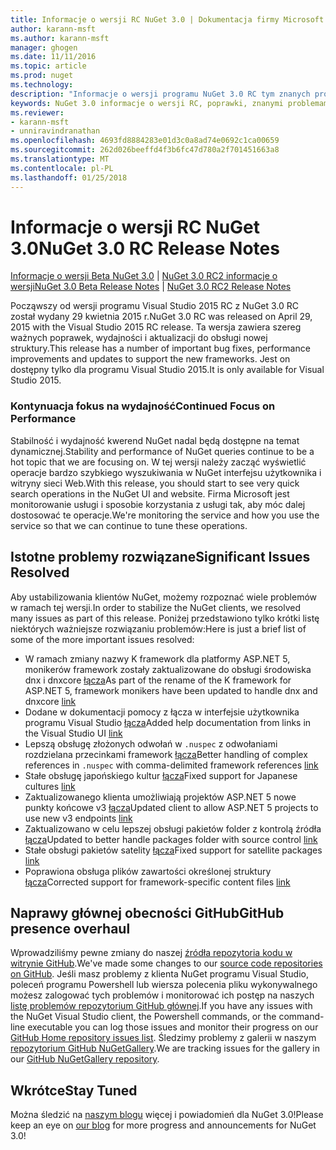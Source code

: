 ```yaml
---
title: Informacje o wersji RC NuGet 3.0 | Dokumentacja firmy Microsoft
author: karann-msft
ms.author: karann-msft
manager: ghogen
ms.date: 11/11/2016
ms.topic: article
ms.prod: nuget
ms.technology: 
description: "Informacje o wersji programu NuGet 3.0 RC tym znanych problemów, poprawki, dodatkowe funkcje i dcr."
keywords: NuGet 3.0 informacje o wersji RC, poprawki, znanymi problemami, nowe funkcje, dcr
ms.reviewer:
- karann-msft
- unniravindranathan
ms.openlocfilehash: 4693fd8884283e01d3c0a8ad74e0692c1ca00659
ms.sourcegitcommit: 262d026beeffd4f3b6fc47d780a2f701451663a8
ms.translationtype: MT
ms.contentlocale: pl-PL
ms.lasthandoff: 01/25/2018
---
```

# <a name="nuget-30-rc-release-notes"></a><span data-ttu-id="becae-104">Informacje o wersji RC NuGet 3.0</span><span class="sxs-lookup"><span data-stu-id="becae-104">NuGet 3.0 RC Release Notes</span></span>

<span data-ttu-id="becae-105">[Informacje o wersji Beta NuGet 3.0](../release-notes/nuget-3.0-beta.md) | [NuGet 3.0 RC2 informacje o wersji](../release-notes/nuget-3.0-RC2.md)</span><span class="sxs-lookup"><span data-stu-id="becae-105">[NuGet 3.0 Beta Release Notes](../release-notes/nuget-3.0-beta.md) | [NuGet 3.0 RC2 Release Notes](../release-notes/nuget-3.0-RC2.md)</span></span>

<span data-ttu-id="becae-106">Począwszy od wersji programu Visual Studio 2015 RC z NuGet 3.0 RC został wydany 29 kwietnia 2015 r.</span><span class="sxs-lookup"><span data-stu-id="becae-106">NuGet 3.0 RC was released on April 29, 2015 with the Visual Studio 2015 RC release.</span></span> <span data-ttu-id="becae-107">Ta wersja zawiera szereg ważnych poprawek, wydajności i aktualizacji do obsługi nowej struktury.</span><span class="sxs-lookup"><span data-stu-id="becae-107">This release has a number of important bug fixes, performance improvements and updates to support the new frameworks.</span></span>  <span data-ttu-id="becae-108">Jest on dostępny tylko dla programu Visual Studio 2015.</span><span class="sxs-lookup"><span data-stu-id="becae-108">It is only available for Visual Studio 2015.</span></span>

### <a name="continued-focus-on-performance"></a><span data-ttu-id="becae-109">Kontynuacja fokus na wydajność</span><span class="sxs-lookup"><span data-stu-id="becae-109">Continued Focus on Performance</span></span>

<span data-ttu-id="becae-110">Stabilność i wydajność kwerend NuGet nadal będą dostępne na temat dynamicznej.</span><span class="sxs-lookup"><span data-stu-id="becae-110">Stability and performance of NuGet queries continue to be a hot topic that we are focusing on.</span></span>  <span data-ttu-id="becae-111">W tej wersji należy zacząć wyświetlić operacje bardzo szybkiego wyszukiwania w NuGet interfejsu użytkownika i witryny sieci Web.</span><span class="sxs-lookup"><span data-stu-id="becae-111">With this release, you should start to see very quick search operations in the NuGet UI and website.</span></span>  <span data-ttu-id="becae-112">Firma Microsoft jest monitorowanie usługi i sposobie korzystania z usługi tak, aby móc dalej dostosować te operacje.</span><span class="sxs-lookup"><span data-stu-id="becae-112">We're monitoring the service and how you use the service so that we can continue to tune these operations.</span></span>

## <a name="significant-issues-resolved"></a><span data-ttu-id="becae-113">Istotne problemy rozwiązane</span><span class="sxs-lookup"><span data-stu-id="becae-113">Significant Issues Resolved</span></span>

<span data-ttu-id="becae-114">Aby ustabilizowania klientów NuGet, możemy rozpoznać wiele problemów w ramach tej wersji.</span><span class="sxs-lookup"><span data-stu-id="becae-114">In order to stabilize the NuGet clients, we resolved many issues as part of this release.</span></span>  <span data-ttu-id="becae-115">Poniżej przedstawiono tylko krótki listę niektórych ważniejsze rozwiązaniu problemów:</span><span class="sxs-lookup"><span data-stu-id="becae-115">Here is just a brief list of some of the more important issues resolved:</span></span>

* <span data-ttu-id="becae-116">W ramach zmiany nazwy K framework dla platformy ASP.NET 5, monikerów framework zostały zaktualizowane do obsługi środowiska dnx i dnxcore [łącza](https://github.com/NuGet/Home/issues/215)</span><span class="sxs-lookup"><span data-stu-id="becae-116">As part of the rename of the K framework for ASP.NET 5, framework monikers have been updated to handle dnx and dnxcore [link](https://github.com/NuGet/Home/issues/215)</span></span>
* <span data-ttu-id="becae-117">Dodane w dokumentacji pomocy z łącza w interfejsie użytkownika programu Visual Studio [łącza](https://github.com/NuGet/Home/issues/232)</span><span class="sxs-lookup"><span data-stu-id="becae-117">Added help documentation from links in the Visual Studio UI [link](https://github.com/NuGet/Home/issues/232)</span></span>
* <span data-ttu-id="becae-118">Lepszą obsługę złożonych odwołań w `.nuspec` z odwołaniami rozdzielana przecinkami framework [łącza](https://github.com/NuGet/Home/issues/276)</span><span class="sxs-lookup"><span data-stu-id="becae-118">Better handling of complex references in `.nuspec` with comma-delimited framework references [link](https://github.com/NuGet/Home/issues/276)</span></span>
* <span data-ttu-id="becae-119">Stałe obsługę japońskiego kultur [łącza](https://github.com/NuGet/Home/issues/253)</span><span class="sxs-lookup"><span data-stu-id="becae-119">Fixed support for Japanese cultures [link](https://github.com/NuGet/Home/issues/253)</span></span>
* <span data-ttu-id="becae-120">Zaktualizowanego klienta umożliwiają projektów ASP.NET 5 nowe punkty końcowe v3 [łącza](https://github.com/NuGet/Home/issues/219)</span><span class="sxs-lookup"><span data-stu-id="becae-120">Updated client to allow ASP.NET 5 projects to use new v3 endpoints [link](https://github.com/NuGet/Home/issues/219)</span></span>
* <span data-ttu-id="becae-121">Zaktualizowano w celu lepszej obsługi pakietów folder z kontrolą źródła [łącza](https://github.com/NuGet/Home/issues/56)</span><span class="sxs-lookup"><span data-stu-id="becae-121">Updated to better handle packages folder with source control [link](https://github.com/NuGet/Home/issues/56)</span></span>
* <span data-ttu-id="becae-122">Stałe obsługi pakietów satelity [łącza](https://github.com/NuGet/Home/issues/17)</span><span class="sxs-lookup"><span data-stu-id="becae-122">Fixed support for satellite packages [link](https://github.com/NuGet/Home/issues/17)</span></span>
* <span data-ttu-id="becae-123">Poprawiona obsługa plików zawartości określonej struktury [łącza](https://github.com/NuGet/Home/issues/18)</span><span class="sxs-lookup"><span data-stu-id="becae-123">Corrected support for framework-specific content files [link](https://github.com/NuGet/Home/issues/18)</span></span>

## <a name="github-presence-overhaul"></a><span data-ttu-id="becae-124">Naprawy głównej obecności GitHub</span><span class="sxs-lookup"><span data-stu-id="becae-124">GitHub presence overhaul</span></span>

<span data-ttu-id="becae-125">Wprowadziliśmy pewne zmiany do naszej [źródła repozytoria kodu w witrynie GitHub](http://github.com/nuget/home).</span><span class="sxs-lookup"><span data-stu-id="becae-125">We've made some changes to our [source code repositories on GitHub](http://github.com/nuget/home).</span></span>  <span data-ttu-id="becae-126">Jeśli masz problemy z klienta NuGet programu Visual Studio, poleceń programu Powershell lub wiersza polecenia pliku wykonywalnego możesz zalogować tych problemów i monitorować ich postęp na naszych [listę problemów repozytorium GitHub głównej](http://github.com/nuget/home/issues).</span><span class="sxs-lookup"><span data-stu-id="becae-126">If you have any issues with the NuGet Visual Studio client, the Powershell commands, or the command-line executable you can log those issues and monitor their progress on our [GitHub Home repository issues list](http://github.com/nuget/home/issues).</span></span>  <span data-ttu-id="becae-127">Śledzimy problemy z galerii w naszym [repozytorium GitHub NuGetGallery](http://github.com/nuget/NuGetGallery/issues).</span><span class="sxs-lookup"><span data-stu-id="becae-127">We are tracking issues for the gallery in our [GitHub NuGetGallery repository](http://github.com/nuget/NuGetGallery/issues).</span></span>


## <a name="stay-tuned"></a><span data-ttu-id="becae-128">Wkrótce</span><span class="sxs-lookup"><span data-stu-id="becae-128">Stay Tuned</span></span>

<span data-ttu-id="becae-129">Można śledzić na [naszym blogu](http://blog.nuget.org) więcej i powiadomień dla NuGet 3.0!</span><span class="sxs-lookup"><span data-stu-id="becae-129">Please keep an eye on [our blog](http://blog.nuget.org) for more progress and announcements for NuGet 3.0!</span></span>